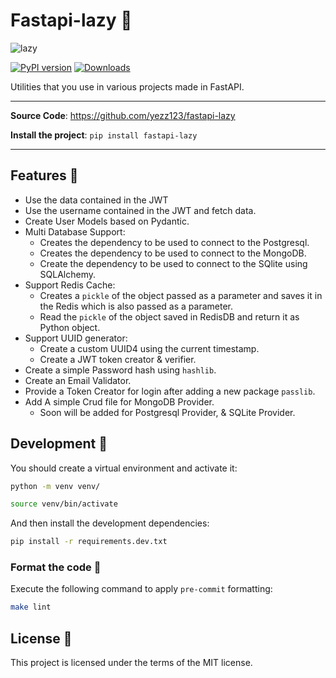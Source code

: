 # Fastapi-lazy 🦥

![lazy](https://user-images.githubusercontent.com/52716203/135530036-3ed731f6-e0db-4de6-8667-9af75656f2f4.png)

[![PyPI version](https://badge.fury.io/py/fastapi-lazy.svg)](https://badge.fury.io/py/fastapi-lazy)
[![Downloads](https://pepy.tech/badge/fastapi-lazy)](https://pepy.tech/project/fastapi-lazy)

Utilities that you use in various projects made in FastAPI.

---

**Source Code**: <https://github.com/yezz123/fastapi-lazy>

**Install the project**: `pip install fastapi-lazy`

---

## Features 🎉

- Use the data contained in the JWT
- Use the username contained in the JWT and fetch data.
- Create User Models based on Pydantic.
- Multi Database Support:
  - Creates the dependency to be used to connect to the Postgresql.
  - Creates the dependency to be used to connect to the MongoDB.
  - Create the dependency to be used to connect to the SQlite using SQLAlchemy.
- Support Redis Cache:
  - Creates a `pickle` of the object passed as a parameter and saves it in the Redis which is also passed as a parameter.
  - Read the `pickle` of the object saved in RedisDB and return it as Python object.
- Support UUID generator:
  - Create a custom UUID4 using the current timestamp.
  - Create a JWT token creator & verifier.
- Create a simple Password hash using `hashlib`.
- Create an Email Validator.
- Provide a Token Creator for login after adding a new package `passlib`.
- Add A simple Crud file for MongoDB Provider.
  - Soon will be added for Postgresql Provider, & SQLite Provider.

## Development 🚧

You should create a virtual environment and activate it:

```bash
python -m venv venv/
```

```bash
source venv/bin/activate
```

And then install the development dependencies:

```bash
pip install -r requirements.dev.txt
```

### Format the code 💅

Execute the following command to apply `pre-commit` formatting:

```bash
make lint
```

## License 🍻

This project is licensed under the terms of the MIT license.
